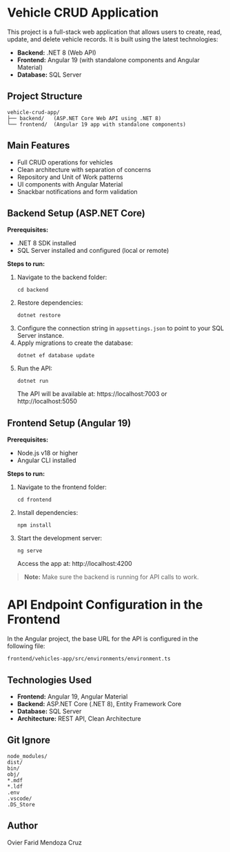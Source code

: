 # Vehicle CRUD Application

This project is a full-stack web application that allows users to create, read, update, and delete vehicle records. It is built using the latest technologies:

- **Backend:** .NET 8 (Web API)
- **Frontend:** Angular 19 (with standalone components and Angular Material)
- **Database:** SQL Server

## Project Structure

```
vehicle-crud-app/
├── backend/   (ASP.NET Core Web API using .NET 8)
└── frontend/  (Angular 19 app with standalone components)
```

## Main Features

- Full CRUD operations for vehicles
- Clean architecture with separation of concerns
- Repository and Unit of Work patterns
- UI components with Angular Material
- Snackbar notifications and form validation

## Backend Setup (ASP.NET Core)

**Prerequisites:**
- .NET 8 SDK installed
- SQL Server installed and configured (local or remote)

**Steps to run:**
1. Navigate to the backend folder:
    ```
    cd backend
    ```
2. Restore dependencies:
    ```
    dotnet restore
    ```
3. Configure the connection string in `appsettings.json` to point to your SQL Server instance.
4. Apply migrations to create the database:
    ```
    dotnet ef database update
    ```
5. Run the API:
    ```
    dotnet run
    ```
    The API will be available at: https://localhost:7003 or http://localhost:5050

## Frontend Setup (Angular 19)

**Prerequisites:**
- Node.js v18 or higher
- Angular CLI installed

**Steps to run:**
1. Navigate to the frontend folder:
    ```
    cd frontend
    ```
2. Install dependencies:
    ```
    npm install
    ```
3. Start the development server:
    ```
    ng serve
    ```
    Access the app at: http://localhost:4200

> **Note:** Make sure the backend is running for API calls to work.


# API Endpoint Configuration in the Frontend

In the Angular project, the base URL for the API is configured in the following file:

`frontend/vehicles-app/src/environments/environment.ts`

## Technologies Used

- **Frontend:** Angular 19, Angular Material
- **Backend:** ASP.NET Core (.NET 8), Entity Framework Core
- **Database:** SQL Server
- **Architecture:** REST API, Clean Architecture

## Git Ignore

```
node_modules/
dist/
bin/
obj/
*.mdf
*.ldf
.env
.vscode/
.DS_Store
```

## Author

Ovier Farid Mendoza Cruz